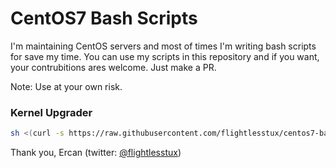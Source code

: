 # CentOS7 Bash Scripts

I'm maintaining CentOS servers and most of times I'm writing bash scripts for save my time. You can use my scripts in this repository and if you want, your contrubitions ares welcome. Just make a PR.

Note: Use at your own risk.

### Kernel Upgrader

```sh
sh <(curl -s https://raw.githubusercontent.com/flightlesstux/centos7-bash-scripts/master/kernel-upgrader.sh || wget -O - https://raw.githubusercontent.com/flightlesstux/centos7-bash-scripts/master/kernel-upgrader.sh)
```

Thank you,
Ercan (twitter: [@flightlesstux](https://twitter.com/flightlesstux))

